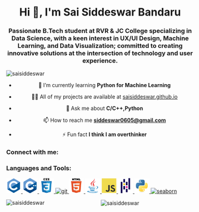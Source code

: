 <center>
<h1 align="center">Hi 👋, I'm Sai Siddeswar Bandaru</h1>
<h3 align="center">Passionate B.Tech student at RVR & JC College specializing in Data Science, with a keen interest in UX/UI Design, Machine Learning, and Data Visualization; committed to creating innovative solutions at the intersection of technology and user experience.</h3>

<p align="left"> <img src="https://komarev.com/ghpvc/?username=saisiddeswar&label=Profile%20views&color=0e75b6&style=flat" alt="saisiddeswar" /> </p>

- 🌱 I’m currently learning **Python for Machine Learning**

- 👨‍💻 All of my projects are available at [saisiddeswar.github.io](saisiddeswar.github.io)

- 💬 Ask me about **C/C++,Python**

- 📫 How to reach me **siddeswar0605@gmail.com**

- ⚡ Fun fact **I think I am overthinker**

<h3 align="left">Connect with me:</h3>
<p align="left">
</p>

<h3 align="left">Languages and Tools:</h3>
<p align="left"> <a href="https://www.cprogramming.com/" target="_blank" rel="noreferrer"> <img src="https://raw.githubusercontent.com/devicons/devicon/master/icons/c/c-original.svg" alt="c" width="40" height="40"/> </a> <a href="https://www.w3schools.com/cpp/" target="_blank" rel="noreferrer"> <img src="https://raw.githubusercontent.com/devicons/devicon/master/icons/cplusplus/cplusplus-original.svg" alt="cplusplus" width="40" height="40"/> </a> <a href="https://www.w3schools.com/css/" target="_blank" rel="noreferrer"> <img src="https://raw.githubusercontent.com/devicons/devicon/master/icons/css3/css3-original-wordmark.svg" alt="css3" width="40" height="40"/> </a> <a href="https://git-scm.com/" target="_blank" rel="noreferrer"> <img src="https://www.vectorlogo.zone/logos/git-scm/git-scm-icon.svg" alt="git" width="40" height="40"/> </a> <a href="https://www.w3.org/html/" target="_blank" rel="noreferrer"> <img src="https://raw.githubusercontent.com/devicons/devicon/master/icons/html5/html5-original-wordmark.svg" alt="html5" width="40" height="40"/> </a> <a href="https://www.java.com" target="_blank" rel="noreferrer"> <img src="https://raw.githubusercontent.com/devicons/devicon/master/icons/java/java-original.svg" alt="java" width="40" height="40"/> </a> <a href="https://developer.mozilla.org/en-US/docs/Web/JavaScript" target="_blank" rel="noreferrer"> <img src="https://raw.githubusercontent.com/devicons/devicon/master/icons/javascript/javascript-original.svg" alt="javascript" width="40" height="40"/> </a> <a href="https://pandas.pydata.org/" target="_blank" rel="noreferrer"> <img src="https://raw.githubusercontent.com/devicons/devicon/2ae2a900d2f041da66e950e4d48052658d850630/icons/pandas/pandas-original.svg" alt="pandas" width="40" height="40"/> </a> <a href="https://www.python.org" target="_blank" rel="noreferrer"> <img src="https://raw.githubusercontent.com/devicons/devicon/master/icons/python/python-original.svg" alt="python" width="40" height="40"/> </a> <a href="https://seaborn.pydata.org/" target="_blank" rel="noreferrer"> <img src="https://seaborn.pydata.org/_images/logo-mark-lightbg.svg" alt="seaborn" width="40" height="40"/> </a> </p>

<p><img align="left" src="https://github-readme-stats.vercel.app/api/top-langs?username=saisiddeswar&show_icons=true&locale=en&layout=compact" alt="saisiddeswar" /></p>

<p>&nbsp;<img align="center" src="https://github-readme-stats.vercel.app/api?username=saisiddeswar&show_icons=true&locale=en" alt="saisiddeswar" /></p>
</center>
